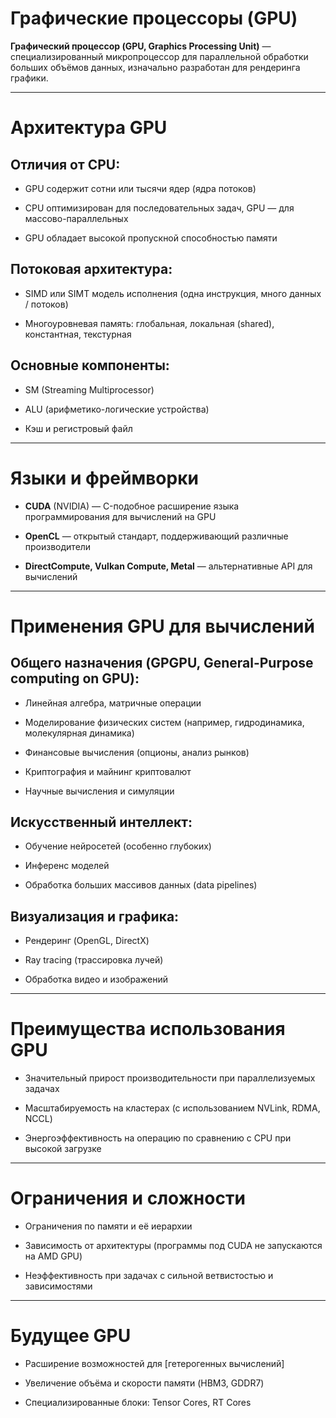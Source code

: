 # Графические процессоры (GPU)

**Графический процессор (GPU, Graphics Processing Unit)** — специализированный микропроцессор для параллельной обработки больших объёмов данных, изначально разработан для рендеринга графики.

---

# Архитектура GPU

## Отличия от CPU:

- GPU содержит сотни или тысячи ядер (ядра потоков)
    
- CPU оптимизирован для последовательных задач, GPU — для массово-параллельных
    
- GPU обладает высокой пропускной способностью памяти
    

## Потоковая архитектура:

- SIMD или SIMT модель исполнения (одна инструкция, много данных / потоков)
    
- Многоуровневая память: глобальная, локальная (shared), константная, текстурная
    

## Основные компоненты:

- SM (Streaming Multiprocessor)
    
- ALU (арифметико-логические устройства)
    
- Кэш и регистровый файл
    

---

# Языки и фреймворки

- **CUDA** (NVIDIA) — C-подобное расширение языка программирования для вычислений на GPU
    
- **OpenCL** — открытый стандарт, поддерживающий различные производители
    
- **DirectCompute, Vulkan Compute, Metal** — альтернативные API для вычислений
    

---

# Применения GPU для вычислений

## Общего назначения (GPGPU, General-Purpose computing on GPU):

- Линейная алгебра, матричные операции
    
- Моделирование физических систем (например, гидродинамика, молекулярная динамика)
    
- Финансовые вычисления (опционы, анализ рынков)
    
- Криптография и майнинг криптовалют
    
- Научные вычисления и симуляции
    

## Искусственный интеллект:

- Обучение нейросетей (особенно глубоких)
    
- Инференс моделей
    
- Обработка больших массивов данных (data pipelines)
    

## Визуализация и графика:

- Рендеринг (OpenGL, DirectX)
    
- Ray tracing (трассировка лучей)
    
- Обработка видео и изображений
    

---

# Преимущества использования GPU

- Значительный прирост производительности при параллелизуемых задачах
    
- Масштабируемость на кластерах (с использованием NVLink, RDMA, NCCL)
    
- Энергоэффективность на операцию по сравнению с CPU при высокой загрузке
    

---

# Ограничения и сложности

- Ограничения по памяти и её иерархии
    
- Зависимость от архитектуры (программы под CUDA не запускаются на AMD GPU)
    
- Неэффективность при задачах с сильной ветвистостью и зависимостями
    

---

# Будущее GPU

- Расширение возможностей для [гетерогенных вычислений]
    
- Увеличение объёма и скорости памяти (HBM3, GDDR7)
    
- Специализированные блоки: Tensor Cores, RT Cores